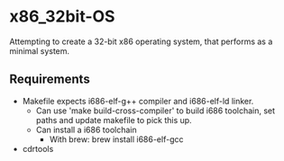 # x86_32bit-OS
Attempting to create a 32-bit x86 operating system, that performs as a minimal system.

## Requirements
- Makefile expects i686-elf-g++ compiler and i686-elf-ld linker.
    - Can use 'make build-cross-compiler' to build i686 toolchain, set paths and update makefile to pick this up.
    - Can install a i686 toolchain 
        - With brew: brew install i686-elf-gcc
 - cdrtools
